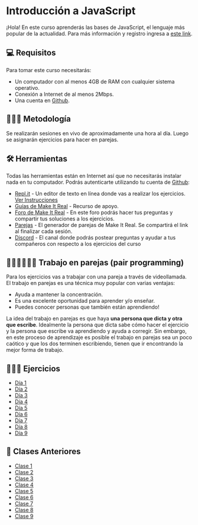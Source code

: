 # Introducción a JavaScript

¡Hola! En este curso aprenderás las bases de JavaScript, el lenguaje más popular de la actualidad. Para más información y registro ingresa a [este link](https://makeitreal.camp/introduccion-a-javascript?utm_source=github&utm_medium=web&utm_campaign=inbound).

## 💻 Requisitos

Para tomar este curso necesitarás:

- Un computador con al menos 4GB de RAM con cualquier sistema operativo.
- Conexión a Internet de al menos 2Mbps.
- Una cuenta en [Github](https://github.com/).

## 👨🏼‍🏫 Metodología

Se realizarán sesiones en vivo de aproximadamente una hora al día. Luego se asignarán ejercicios para hacer en parejas.

## 🛠 Herramientas

Todas las herramientas están en Internet así que no necesitarás instalar nada en tu computador. Podrás autenticarte utilizando tu cuenta de [Github](https://github.com/):

- [Repl.it](https://repl.it/) - Un editor de texto en línea donde vas a realizar los ejercicios. [Ver Instrucciones](instrucciones-repl-editor-online.md)
- [Guías de Make It Real](https://guias.makeitreal.camp/javascript-i) - Recurso de apoyo.
- [Foro de Make It Real](https://foro.makeitreal.camp/c/intro-javascript-sept-2022/) - En este foro podrás hacer tus preguntas y compartir tus soluciones a los ejercicios.
- [Parejas](https://go.makeitreal.camp/) - El generador de parejas de Make It Real. Se compartirá el link al finalizar cada sesión.
- [Discord](https://discord.gg/Vz4RHGxF) - El canal donde podrás postear preguntas y ayudar a tus compañeros con respecto a los ejercicios del curso

## 👩🏻‍💻👨🏼‍💻 Trabajo en parejas (pair programming)

Para los ejercicios vas a trabajar con una pareja a través de videollamada. El trabajo en parejas es una técnica muy popular con varias ventajas:

- Ayuda a mantener la concentración.
- Es una excelente oportunidad para aprender y/o enseñar.
- Puedes conocer personas que también están aprendiendo!

La idea del trabajo en parejas es que haya **una persona que dicta y otra que escribe**. Idealmente la persona que dicta sabe cómo hacer el ejercicio y la persona que escribe va aprendiendo y ayuda a corregir. Sin embargo, en este proceso de aprendizaje es posible el trabajo en parejas sea un poco caótico y que los dos terminen escribiendo, tienen que ir encontrando la mejor forma de trabajo.

## 🏋🏼‍♀️ Ejercicios

- [Día 1](./dia-1.md)
- [Día 2](./dia-2.md)
- [Día 3](./dia-3.md)
- [Día 4](./dia-4.md)
- [Día 5](./dia-5.md)
- [Día 6](./dia-6.md)
- [Día 7](./dia-7.md)
- [Día 8](./dia-8.md)
- [Día 9](./dia-9.md)

## 🎥 Clases Anteriores
- [Clase 1](https://youtu.be/pS5kuR54X9g)
- [Clase 2](https://youtu.be/FWAItHi66j4)
- [Clase 3](https://youtu.be/CnR2pN9xL9k)
- [Clase 4](https://youtu.be/l4jyT3G4JcI)
- [Clase 5](https://youtu.be/Fym1y42ntDI)
- [Clase 6](https://youtu.be/aqdFewl5H10)
- [Clase 7](https://youtu.be/AIaXvpJ2nKo)
- [Clase 8](https://youtu.be/PwhyebIFXvQ)
- [Clase 9](https://youtu.be/HbMPoLGZdwk)
